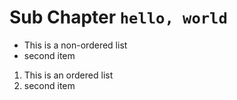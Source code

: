 # Sub Chapter `hello, world`

* This is a non-ordered list
* second item

1. This is an ordered list
2. second item